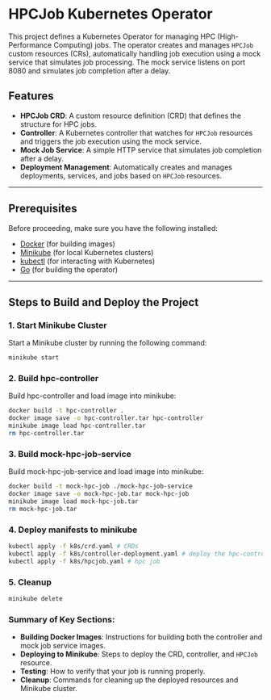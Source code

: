 # HPCJob Kubernetes Operator

This project defines a Kubernetes Operator for managing HPC (High-Performance Computing) jobs. The operator creates and manages `HPCJob` custom resources (CRs), automatically handling job execution using a mock service that simulates job processing. The mock service listens on port 8080 and simulates job completion after a delay.

## Features
- **HPCJob CRD**: A custom resource definition (CRD) that defines the structure for HPC jobs.
- **Controller**: A Kubernetes controller that watches for `HPCJob` resources and triggers the job execution using the mock service.
- **Mock Job Service**: A simple HTTP service that simulates job completion after a delay.
- **Deployment Management**: Automatically creates and manages deployments, services, and jobs based on `HPCJob` resources.

---

## Prerequisites

Before proceeding, make sure you have the following installed:

- [Docker](https://www.docker.com/get-started) (for building images)
- [Minikube](https://minikube.sigs.k8s.io/docs/) (for local Kubernetes clusters)
- [kubectl](https://kubernetes.io/docs/tasks/tools/install-kubectl/) (for interacting with Kubernetes)
- [Go](https://go.dev/dl/) (for building the operator)

---

## Steps to Build and Deploy the Project

### 1. **Start Minikube Cluster**

Start a Minikube cluster by running the following command:

```bash
minikube start
```

### 2. **Build hpc-controller**

Build hpc-controller and load image into minikube:

```bash
docker build -t hpc-controller .
docker image save -o hpc-controller.tar hpc-controller
minikube image load hpc-controller.tar
rm hpc-controller.tar 
```

### 3. **Build mock-hpc-job-service**

Build mock-hpc-job-service and load image into minikube:

```bash
docker build -t mock-hpc-job ./mock-hpc-job-service
docker image save -o mock-hpc-job.tar mock-hpc-job
minikube image load mock-hpc-job.tar
rm mock-hpc-job.tar 
```

### 4. **Deploy manifests to minikube**

```bash
kubectl apply -f k8s/crd.yaml # CRDs
kubectl apply -f k8s/controller-deployment.yaml # deploy the hpc-controller (and roles)
kubectl apply -f k8s/hpcjob.yaml # hpc job 
```

### 5. **Cleanup**
```bash
minikube delete
```

### Summary of Key Sections:
- **Building Docker Images**: Instructions for building both the controller and mock job service images.
- **Deploying to Minikube**: Steps to deploy the CRD, controller, and `HPCJob` resource.
- **Testing**: How to verify that your job is running properly.
- **Cleanup**: Commands for cleaning up the deployed resources and Minikube cluster.


